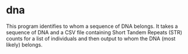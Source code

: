 # dna
This program identifies to whom a sequence of DNA belongs.  It takes a sequence of DNA and a CSV file containing Short Tandem Repeats (STR) counts for a list of individuals and then output to whom the DNA (most likely) belongs.
